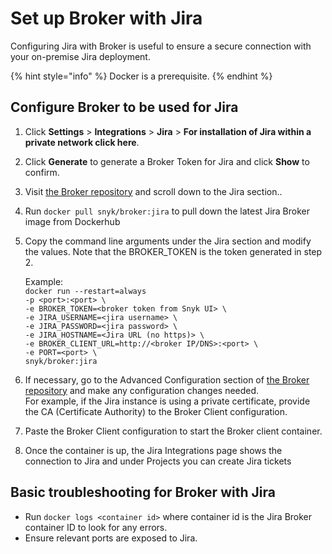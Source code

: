 # Set up Broker with Jira

Configuring Jira with Broker is useful to ensure a secure connection with your on-premise Jira deployment.

{% hint style="info" %}
Docker is a prerequisite.
{% endhint %}

## Configure Broker to be used for Jira

1. Click **Settings** > **Integrations** > **Jira** > **For installation of Jira within a private network click here**.
2. Click **Generate** to generate a Broker Token for Jira and click **Show** to confirm.
3. Visit [the Broker repository](https://github.com/snyk/broker) and scroll down to the Jira section..
4. Run `docker pull snyk/broker:jira` to pull down the latest Jira Broker image from Dockerhub
5.  Copy the command line arguments under the Jira section and modify the values. Note that the BROKER\_TOKEN is the token generated in step 2.

    Example:\
    `docker run --restart=always`\
    `-p <port>:<port> \`\
    `-e BROKER_TOKEN=<broker token from Snyk UI> \`\
    `-e JIRA_USERNAME=<jira username> \`\
    `-e JIRA_PASSWORD=<jira password> \`\
    `-e JIRA_HOSTNAME=<Jira URL (no https)> \`\
    `-e BROKER_CLIENT_URL=http://<broker IP/DNS>:<port> \`\
    `-e PORT=<port> \`\
    `snyk/broker:jira`
6. If necessary, go to the Advanced Configuration section of [the Broker repository](https://github.com/snyk/broker) and make any configuration changes needed.\
   For example, if the Jira instance is using a private certificate, provide the CA (Certificate Authority) to the Broker Client configuration.
7. Paste the Broker Client configuration to start the Broker client container.
8. Once the container is up, the Jira Integrations page shows the connection to Jira and under Projects you can create Jira tickets

## **Basic troubleshooting for Broker with Jira**

* Run `docker logs <container id>` where container id is the Jira Broker container ID to look for any errors.
* Ensure relevant ports are exposed to Jira.
